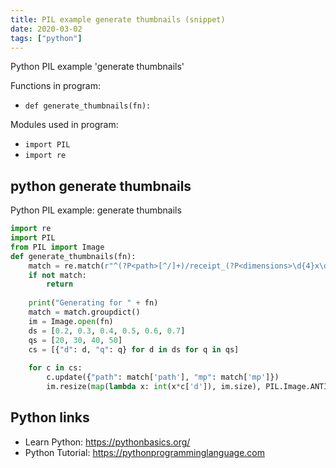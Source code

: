 ```yaml
---
title: PIL example generate thumbnails (snippet)
date: 2020-03-02
tags: ["python"]
---
```

Python PIL example 'generate thumbnails'

Functions in program: 
* `def generate_thumbnails(fn):`

Modules used in program: 
* `import PIL`
* `import re`

## python generate thumbnails

Python PIL example: generate thumbnails

```python
import re
import PIL
from PIL import Image
def generate_thumbnails(fn):
    match = re.match(r"^(?P<path>[^/]+)/receipt_(?P<dimensions>\d{4}x\d{4})_(?P<mp>.{3,5})\.jpg$", fn)
    if not match:
        return 
    
    print("Generating for " + fn)
    match = match.groupdict()
    im = Image.open(fn)
    ds = [0.2, 0.3, 0.4, 0.5, 0.6, 0.7]
    qs = [20, 30, 40, 50]
    cs = [{"d": d, "q": q} for d in ds for q in qs]
    
    for c in cs:
        c.update({"path": match['path'], "mp": match['mp']})
        im.resize(map(lambda x: int(x*c['d']), im.size), PIL.Image.ANTIALIAS).save("%(path)s/receipt_%(mp)s_%(d)sD_%(q)sQ.jpg" % c, "JPEG", quality=c['q'])

```

## Python links

- Learn Python: https://pythonbasics.org/
- Python Tutorial: https://pythonprogramminglanguage.com
